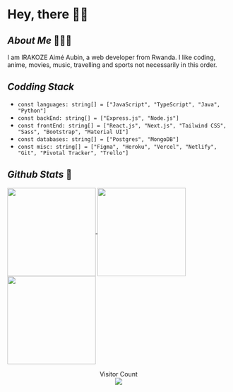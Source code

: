 # **Hey, there** 👋🏿

## **_About Me_** 👩🏿‍💻
I am IRAKOZE Aimé Aubin, a web developer from Rwanda. I like coding, anime, movies, music, travelling and sports not necessarily in this order.

## **_Codding Stack_**

+ `const languages: string[] = ["JavaScript", "TypeScript", "Java", "Python"]`
+ `const backEnd: string[] = ["Express.js", "Node.js"]`
+ `const frontEnd: string[] = ["React.js", "Next.js", "Tailwind CSS", "Sass", "Bootstrap", "Material UI"]`
+ `const databases: string[] = ["Postgres", "MongoDB"]`
+ `const misc: string[] = ["Figma", "Heroku", "Vercel", "Netlify", "Git", "Pivotal Tracker", "Trello"]`

## **_Github Stats_** 🚀
<a href="https://github.com/anuraghazra/github-readme-stats">
<img height="200px" align="center" src="https://github-readme-stats.vercel.app/api?username=IRAKOZEAimeAubin&show_icons=true&theme=onedark"/>
</a>

<a href="https://github.com/anuraghazra/github-readme-stats">
<img height="200px" align="center" src="https://github-readme-stats.vercel.app/api/top-langs/?username=IRAKOZEAimeAubin&layout=compact"/>
</a>

<a href="#">
<img height="200px" align="center" src="https://github-readme-streak-stats.herokuapp.com/?user=IRAKOZEAimeAubin"/>
</a>


<p align="center"> 
  Visitor Count<br>
  <img src="https://profile-counter.glitch.me/IRAKOZEAimeAubin/count.svg" />
</p>
